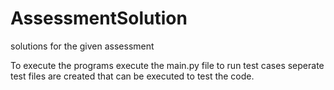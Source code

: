# AssessmentSolution
solutions for the given assessment

To execute the programs execute the main.py file
to run test cases seperate test files are created that can be executed to test the code.
